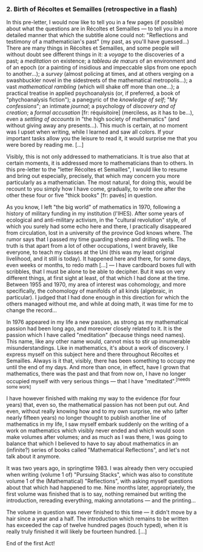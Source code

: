 ### 2. Birth of Récoltes et Semailles (retrospective in a flash)
In this pre-letter, I would now like to tell you in a few pages (if possible) about what the questions are in Récoltes et Semailles &mdash; to tell you in a more detailed manner that which the subtitle alone could not: "Reflections and testimony of a mathematician's past" (my past, as you'll have guessed...) There are many things in Récoltes et Semailles, and some people will without doubt see different things in it: a _voyage_ to the discoveries of a past; a _meditation_ on existence; a _tableau de mœurs_ of an environment and of an epoch (or a painting of insidious and impeccable slips from one epoch to another...); a _survey_ (almost policing at times, and at others verging on a swashbuckler novel in the sidestreets of the mathematical metropolis...); a vast _mathematical rambling_ (which will shake off more than one...); a practical treatise in applied psychoanalysis (or, if preferred, a book of "phychoanalysis fiction"); a panegyric of the _knowledge of self_; "My _confessions_"; an intimate _journal_; a psychology of _discovery and of creation_; a _formal accusation_ [fr: réquisitoire] (merciless, as it has to be...), even a _settling of accounts_ in "the high society of mathematics" (and without giving away any presents...). This much is certain, at no moment was I upset when writing, while I learned and saw all colors. If your important tasks allow you the leisure to read it, it would surprise me that you were bored by reading me. [...]

Visibly, this is not only addressed to mathematicians. It is true also that at certain moments, it is addressed more to mathematicians than to others. In this pre-letter to the "letter Récoltes et Semailles", I would like to resume and bring out especially, precisely, that which may concern you more particularly as a mathematician. The most natural, for doing this, would be recount to you simply how I have come, gradually, to write one after the other these four or five "thick books" [fr: pavés] in question.

As you know, I left "the big world" of mathematics in 1970, following a history of military funding in my institution (l'IHES). After some years of ecological and anti-military activism, in the "cultural revolution" style, of which you surely had some echo here and there, I practically disappeared from circulation, lost in a university of the province God knows where. The rumor says that I passed my time guarding sheep and drilling wells. The truth is that apart from a lot of other occupations, I went bravely, like everyone, to teach my classes at the Uni (this was my least original livelihood, and it still is today). It happened here and there, for some days, even weeks or months, to redo math [...] &mdash; I have cardboard boxes full with scribbles, that I must be alone to be able to decipher. But it was on very different things, at first sight at least, of that which I had done at the time. Between 1955 and 1970, my area of interest was cohomology, and more specifically, the cohomology of manifolds of all kinds (algebraic, in particular). I judged that I had done enough in this direction for which the others managed without me, and while at doing math, it was time for me to change the record...

In 1976 appeared in my life a new passion, as strong as my mathematical passion had been long ago, and moreover closely related to it. It is the passion which I have called "meditation" (because things need names). This name, like any other name would, cannot miss to stir up innumerable misunderstandings. Like in mathematics, it's about a work of discovery. I express myself on this subject here and there throughout Récoltes et Semailles. Always is it that, visibly, there has been something to occupy me until the end of my days. And more than once, in effect, have I grown that mathematics, there was the past and that from now on, I have no longer occupied myself with very serious things &mdash; that I have "meditated".<sup>[needs some work]</sup>

I have however finished with making my way to the evidence (for four years) that, even so, the mathematical passion has not been put out. And even, without really knowing how and to my own surprise, me who (after nearly fifteen years) no longer thought to publish another line of mathematics in my life, I saw myself embark suddenly on the writing of a work on mathematics which visibly never ended and which would soon make volumes after volumes; and as much as I was there, I was going to balance that which I believed to have to say about mathematics in an (infinite?) series of books called "Mathematical Reflections", and let's not talk about it anymore.

It was two years ago, in springtime 1983. I was already then very occupied when writing (volume 1 of) "Pursuing Stacks", which was also to constitute volume 1 of the (Mathematical) "Reflections", with asking myself questions about that which had happened to me. Nine months later, appropriately, the first volume was finished that is to say, nothing remained but writing the introduction, rereading everything, making annotations &mdash; and the printing...

The volume in question was never finished to this time &mdash; it didn't move by a hair since a year and a half. The introduction which remains to be written has exceeded the cap of twelve hundred pages (touch typed), when it is really truly finished it will likely be fourteen hundred. [...]

End of the first Act!
